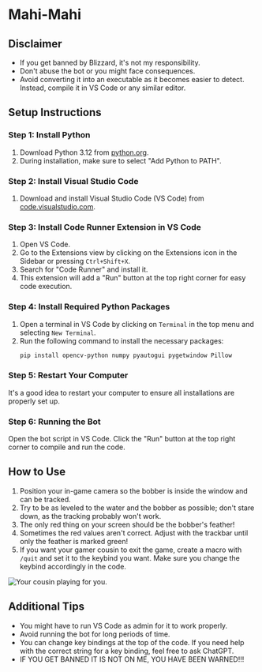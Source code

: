 # Mahi-Mahi

## Disclaimer

- If you get banned by Blizzard, it's not my responsibility.
- Don't abuse the bot or you might face consequences.
- Avoid converting it into an executable as it becomes easier to detect. Instead, compile it in VS Code or any similar editor.

## Setup Instructions

### Step 1: Install Python
1. Download Python 3.12 from [python.org](https://www.python.org/downloads/).
2. During installation, make sure to select "Add Python to PATH".

### Step 2: Install Visual Studio Code
1. Download and install Visual Studio Code (VS Code) from [code.visualstudio.com](https://code.visualstudio.com/).

### Step 3: Install Code Runner Extension in VS Code
1. Open VS Code.
2. Go to the Extensions view by clicking on the Extensions icon in the Sidebar or pressing `Ctrl+Shift+X`.
3. Search for "Code Runner" and install it.
4. This extension will add a "Run" button at the top right corner for easy code execution.

### Step 4: Install Required Python Packages
1. Open a terminal in VS Code by clicking on `Terminal` in the top menu and selecting `New Terminal`.
2. Run the following command to install the necessary packages:
   ```sh
   pip install opencv-python numpy pyautogui pygetwindow Pillow
   
### Step 5: Restart Your Computer
It's a good idea to restart your computer to ensure all installations are properly set up.

### Step 6: Running the Bot
Open the bot script in VS Code.
Click the "Run" button at the top right corner to compile and run the code.

## How to Use
1. Position your in-game camera so the bobber is inside the window and can be tracked.
2. Try to be as leveled to the water and the bobber as possible; don't stare down, as the tracking probably won't work.
3. The only red thing on your screen should be the bobber's feather!
4. Sometimes the red values aren't correct. Adjust with the trackbar until only the feather is marked green!
5. If you want your gamer cousin to exit the game, create a macro with `/quit` and set it to the keybind you want. Make sure you change the keybind accordingly in the code.

![Your cousin playing for you.]([URL](https://github.com/Kylahr/Mahi-Mahi/blob/main/image.png))

## Additional Tips
- You might have to run VS Code as admin for it to work properly.
- Avoid running the bot for long periods of time.
- You can change key bindings at the top of the code. If you need help with the correct string for a key binding, feel free to ask ChatGPT.
- IF YOU GET BANNED IT IS NOT ON ME, YOU HAVE BEEN WARNED!!!
